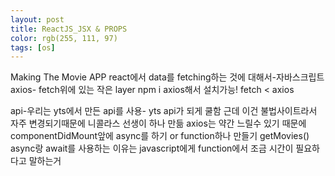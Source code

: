 ```yaml
---
layout: post
title: ReactJS_JSX & PROPS
color: rgb(255, 111, 97)
tags: [os]
---
```

<head>Making The Movie APP</head>
<meta charset="utf-8">
<body>
react에서 data를 fetching하는 것에 대해서-자바스크립트
axios- fetch위에 있는 작은 layer
npm i axios해서 설치가능!
fetch < axios

api-우리는 yts에서 만든 api를 사용- yts api가 되게 쿨함 근데 이건 불법사이트라서 자주 변경되기때문에 니콜라스 선생이 하나 만듦
axios는 약간 느릴수 있기 때문에 componentDidMount앞에 async를 하기 or function하나 만들기 getMovies()
async랑 await를 사용하는 이유는 javascript에게 function에서 조금 시간이 필요하다고 말하는거 


</body>
